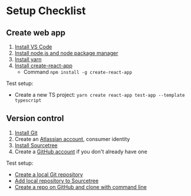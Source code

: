 # Setup Checklist

## Create web app

1. [Install VS Code](https://code.visualstudio.com/)
2. [Install node.js and node package manager](https://nodejs.org/en/download/)
3. [Install yarn](https://legacy.yarnpkg.com/en/)
4. [Install create-react-app](https://create-react-app.dev/docs/adding-typescript/)
    * Command `npm install -g create-react-app`

Test setup:

* Create a new TS project: `yarn create react-app test-app --template typescript`

## Version control

1. [Install Git](https://git-scm.com/downloads)
2. Create an [Atlassian account](https://id.atlassian.com/signup?application=mac&continue=https%3A%2F%2Fmy.atlassian.com%2Fproducts%2Findex&_ga=2.194280489.527942488.1580229548-1763893018.1578596454), consumer identity
3. [Install Sourcetree](https://www.sourcetreeapp.com/)
4. Create a [GitHub account](http://github.com/join) if you don't already have one

Test setup:

* [Create a local Git repository](https://git-scm.com/book/en/v2/Git-Basics-Getting-a-Git-Repository) 
* [Add local repository to Sourcetree](https://confluence.atlassian.com/get-started-with-sourcetree/add-an-existing-local-repository-847359105.html)
* [Create a repo on GitHub and clone with command line](https://help.github.com/en/github/creating-cloning-and-archiving-repositories/cloning-a-repository)
